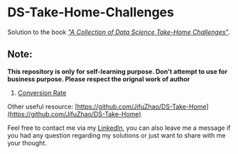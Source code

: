 # DS-Take-Home-Challenges

Solution to the book [*"A Collection of Data Science Take-Home Challenges"*](https://datamasked.com/).

## Note:

**This repository is only for self-learning purpose. Don't attempt to use for business purpose. Please respect the orignal work of author**

1. [Conversion Rate](https://github.com/Luffy-Yao/DS_Challenges/blob/master/01.%20Conversion_Rate/Conversion_Rate.ipynb)


Other useful resource: [https://github.com/JifuZhao/DS-Take-Home](https://github.com/JifuZhao/DS-Take-Home)







Feel free to contact me via my [LinkedIn](https://www.linkedin.com/in/linxing-yao-594011134/), you can also leave me a message if you had any question regarding my solutions or just want to share with me your thought.
